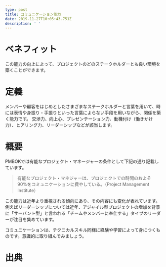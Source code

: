 ```yaml
---
type: post
title: コミュニケーション能力
date: 2019-11-27T10:05:43.751Z
description: ' '
---
```

# ベネフィット

この能力の向上によって、プロジェクトのどのステークホルダーとも良い環境を築くことができます。

# 定義

メンバーや顧客をはじめとしたさまざまなステークホルダーと言葉を用いて、時には表情や身振り・手振りといった言葉によらない手段を用いながら、関係を築く能力です。
交渉力、向上心、プレゼンテーション力、動機付け（働きかけ力）、ヒアリング力、リーダーシップなどが該当します。

# 概要

PMBOKでは有能なプロジェクト・マネージャーの条件として下記の通り記載しています。

> 有能なプロジェクト・マネジャーは、プロジェクトでの時間のおよそ90%をコミュニケーションに費やしている。（Project Management Institute）

この能力は近年より重視される傾向にあり、その内容にも変化が表れています。例えばリーダーシップについては近年、アジャイル型プロジェクトの増加を背景に「サーバント型」と言われる「チームやメンバーに奉仕する」タイプのリーダーが注目を集めています。

コミュニケーションは、テクニカルスキル同様に経験や学習によって身につくものです。意識的に取り組んでみましょう。

# 出典
